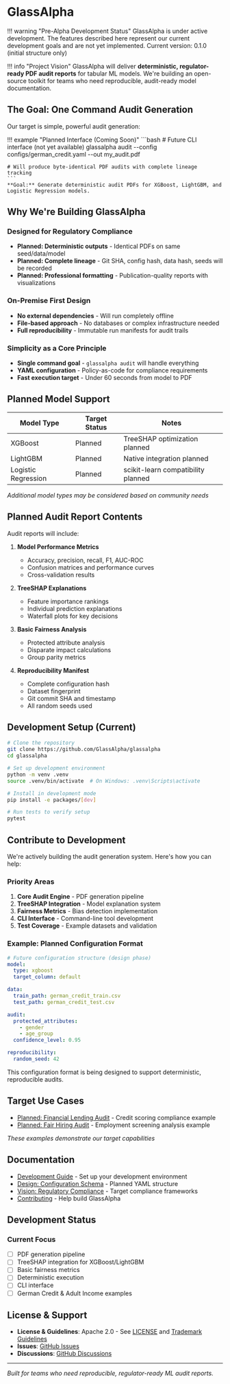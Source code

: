# GlassAlpha

!!! warning "Pre-Alpha Development Status"
    GlassAlpha is under active development. The features described here represent our current development goals and are not yet implemented. Current version: 0.1.0 (initial structure only)

!!! info "Project Vision"
    GlassAlpha will deliver **deterministic, regulator-ready PDF audit reports** for tabular ML models. We're building an open-source toolkit for teams who need reproducible, audit-ready model documentation.

## The Goal: One Command Audit Generation

Our target is simple, powerful audit generation:

!!! example "Planned Interface (Coming Soon)"
    ```bash
    # Future CLI interface (not yet available)
    glassalpha audit --config configs/german_credit.yaml --out my_audit.pdf

    # Will produce byte-identical PDF audits with complete lineage tracking
    ```
    **Goal:** Generate deterministic audit PDFs for XGBoost, LightGBM, and Logistic Regression models.

## Why We're Building GlassAlpha

### Designed for Regulatory Compliance
- **Planned: Deterministic outputs** - Identical PDFs on same seed/data/model
- **Planned: Complete lineage** - Git SHA, config hash, data hash, seeds will be recorded
- **Planned: Professional formatting** - Publication-quality reports with visualizations

### On-Premise First Design
- **No external dependencies** - Will run completely offline
- **File-based approach** - No databases or complex infrastructure needed
- **Full reproducibility** - Immutable run manifests for audit trails

### Simplicity as a Core Principle
- **Single command goal** - `glassalpha audit` will handle everything
- **YAML configuration** - Policy-as-code for compliance requirements
- **Fast execution target** - Under 60 seconds from model to PDF

## Planned Model Support

| Model Type | Target Status | Notes |
|-----------|--------------|-------|
| XGBoost | Planned | TreeSHAP optimization planned |
| LightGBM | Planned | Native integration planned |
| Logistic Regression | Planned | scikit-learn compatibility planned |

*Additional model types may be considered based on community needs*

## Planned Audit Report Contents

Audit reports will include:

1. **Model Performance Metrics**
   - Accuracy, precision, recall, F1, AUC-ROC
   - Confusion matrices and performance curves
   - Cross-validation results

2. **TreeSHAP Explanations**
   - Feature importance rankings
   - Individual prediction explanations
   - Waterfall plots for key decisions

3. **Basic Fairness Analysis**
   - Protected attribute analysis
   - Disparate impact calculations
   - Group parity metrics

4. **Reproducibility Manifest**
   - Complete configuration hash
   - Dataset fingerprint
   - Git commit SHA and timestamp
   - All random seeds used

## Development Setup (Current)

```bash
# Clone the repository
git clone https://github.com/GlassAlpha/glassalpha
cd glassalpha

# Set up development environment
python -m venv .venv
source .venv/bin/activate  # On Windows: .venv\Scripts\activate

# Install in development mode
pip install -e packages/[dev]

# Run tests to verify setup
pytest
```

## Contribute to Development

We're actively building the audit generation system. Here's how you can help:

### Priority Areas
1. **Core Audit Engine** - PDF generation pipeline
2. **TreeSHAP Integration** - Model explanation system
3. **Fairness Metrics** - Bias detection implementation
4. **CLI Interface** - Command-line tool development
5. **Test Coverage** - Example datasets and validation

### Example: Planned Configuration Format

```yaml
# Future configuration structure (design phase)
model:
  type: xgboost
  target_column: default

data:
  train_path: german_credit_train.csv
  test_path: german_credit_test.csv

audit:
  protected_attributes:
    - gender
    - age_group
  confidence_level: 0.95

reproducibility:
  random_seed: 42
```

This configuration format is being designed to support deterministic, reproducible audits.

## Target Use Cases

- [Planned: Financial Lending Audit](examples/german-credit-audit.md) - Credit scoring compliance example
- [Planned: Fair Hiring Audit](examples/adult-income-audit.md) - Employment screening analysis example

*These examples demonstrate our target capabilities*

## Documentation

- [Development Guide](getting-started/quickstart.md) - Set up your development environment
- [Design: Configuration Schema](getting-started/configuration.md) - Planned YAML structure
- [Vision: Regulatory Compliance](compliance/overview.md) - Target compliance frameworks
- [Contributing](contributing.md) - Help build GlassAlpha

## Development Status

### Current Focus
- [ ] PDF generation pipeline
- [ ] TreeSHAP integration for XGBoost/LightGBM
- [ ] Basic fairness metrics
- [ ] Deterministic execution
- [ ] CLI interface
- [ ] German Credit & Adult Income examples

## License & Support

- **License & Guidelines**: Apache 2.0 - See [LICENSE](https://github.com/GlassAlpha/glassalpha/blob/main/LICENSE) and [Trademark Guidelines](https://github.com/GlassAlpha/glassalpha/blob/main/TRADEMARK.md)
- **Issues**: [GitHub Issues](https://github.com/GlassAlpha/glassalpha/issues)
- **Discussions**: [GitHub Discussions](https://github.com/GlassAlpha/glassalpha/discussions)

---

*Built for teams who need reproducible, regulator-ready ML audit reports.*
